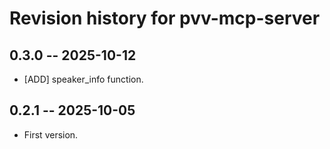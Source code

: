 # Revision history for pvv-mcp-server

## 0.3.0 -- 2025-10-12

* [ADD] speaker_info function.

## 0.2.1 -- 2025-10-05

* First version.
